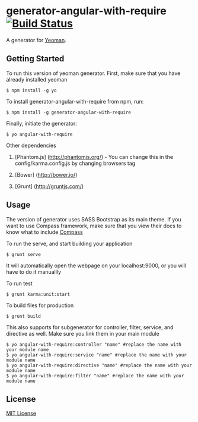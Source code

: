 # generator-angular-with-require [![Build Status](https://secure.travis-ci.org/hung-phan/generator-angular-with-require.png?branch=master)](https://travis-ci.org/hung-phan/generator-angular-with-require)

A generator for [Yeoman](http://yeoman.io).


## Getting Started

To run this version of yeoman generator. First, make sure that you have already installed yeoman

```
$ npm install -g yo
```

To install generator-angular-with-require from npm, run:

```
$ npm install -g generator-angular-with-require
```

Finally, initiate the generator:

```
$ yo angular-with-require
```

Other dependencies

1. [Phantom.js] (http://phantomjs.org/) - You can change this in the config/karma.config.js by changing browsers tag

2. [Bower] (http://bower.io/)

3. [Grunt] (http://gruntjs.com/)

## Usage

The version of generator uses SASS Bootstrap as its main theme. If you want to use Compass framework, make sure that you
view their docs to know what to include [Compass](http://compass-style.org/reference/compass)

To run the serve, and start building your application
```
$ grunt serve
```
It will automatically open the webpage on your localhost:9000, or you will have to do it manuallly

To run test
```
$ grunt karma:unit:start
```

To build files for production
```
$ grunt build
```

This also supports for subgenerator for controller, filter, service, and directive as well. Make sure you link them in your
main module

```
$ yo angular-with-require:controller "name" #replace the name with your module name
$ yo angular-with-require:service "name" #replace the name with your module name
$ yo angular-with-require:directive "name" #replace the name with your module name
$ yo angular-with-require:filter "name" #replace the name with your module name
```

## License

[MIT License](http://en.wikipedia.org/wiki/MIT_License)
